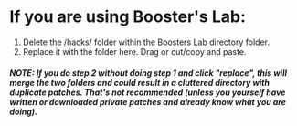 # If you are using Booster's Lab:
1. Delete the /hacks/ folder within the Boosters Lab directory folder.
2. Replace it with the folder here. Drag or cut/copy and paste.

##### NOTE: If you do step 2 without doing step 1 and click "replace", this will merge the two folders and could result in a cluttered directory with duplicate patches. That's not recommended (unless you yourself have written or downloaded private patches and already know what you are doing).
